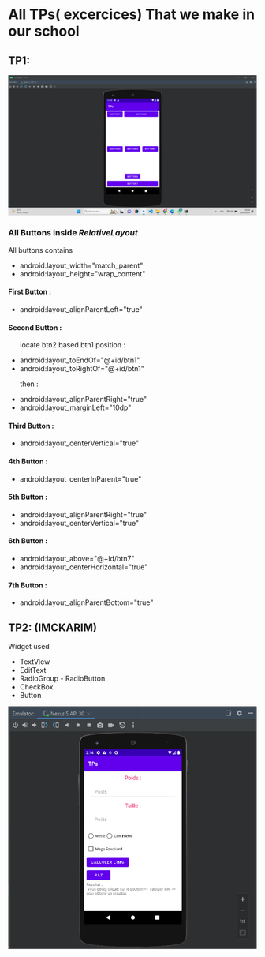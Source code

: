 
<h1>All TPs( excercices) That we make in our school</h1>
<h2>TP1:</h2>
<img src="img.png">
<h3> All Buttons inside <i > RelativeLayout </i></h3>

<p>All buttons contains  </p>
<ul>
    <li>android:layout_width="match_parent"</li>
    <li>android:layout_height="wrap_content"</li>
</ul>

<h4>First Button : </h4>
<ul>
    <li>android:layout_alignParentLeft="true"</li>
</ul>

<h4>Second Button : </h4>
<ul>
    <p>locate btn2 based btn1 position :</p>
    <li>android:layout_toEndOf="@+id/btn1"</li>
    <li>android:layout_toRightOf="@+id/btn1"</li>
    <p>then :</p>
    <li>android:layout_alignParentRight="true"</li>
    <li>android:layout_marginLeft="10dp"</li>
</ul>

<h4>Third Button : </h4>
<ul>
    <li>android:layout_centerVertical="true"</li>
</ul>

<h4>4th Button : </h4>
<ul>
    <li>android:layout_centerInParent="true"</li>
</ul>

<h4>5th Button : </h4>
<ul>
    <li>android:layout_alignParentRight="true"</li>
    <li>android:layout_centerVertical="true"</li>
</ul>

<h4>6th Button : </h4>
<ul>
    <li>android:layout_above="@+id/btn7"</li>
    <li>android:layout_centerHorizontal="true"</li>
</ul>

<h4>7th Button : </h4>
<ul>
    <li>android:layout_alignParentBottom="true"</li>
</ul>


<h2>TP2: (IMCKARIM)</h2>
<p>Widget used</p>
<ul>
    <li>TextView</li>
    <li>EditText</li>
    <li>RadioGroup - RadioButton</li>
    <li>CheckBox</li>
    <li>Button</li>
</ul>
<img src="TPIMCKARIM.png">
